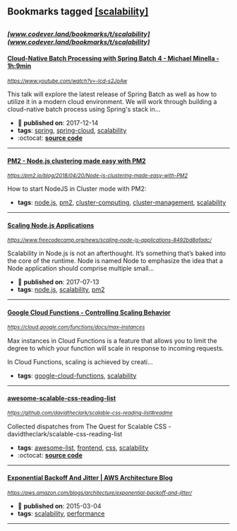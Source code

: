 ## Bookmarks tagged [[scalability]](https://www.codever.land/search?q=[scalability])

_<sup><sup>[www.codever.land/bookmarks/t/scalability](www.codever.land/bookmarks/t/scalability)</sup></sup>_
---
#### [Cloud-Native Batch Processing with Spring Batch 4 - Michael Minella - 1h:9min](https://www.youtube.com/watch?v=-Icd-s2JoAw)
_<sup>https://www.youtube.com/watch?v=-Icd-s2JoAw</sup>_

This talk will explore the latest release of Spring Batch as well as how to utilize it in a modern cloud environment. We will work through building a cloud-native batch process using Spring's stack in...
* :calendar: **published on**: 2017-12-14
* **tags**: [spring](../tagged/spring.md), [spring-cloud](../tagged/spring-cloud.md), [scalability](../tagged/scalability.md)
* :octocat: **[source code](https://github.com/mminella/cloud-native-batch)**
---
#### [PM2 - Node.js clustering made easy with PM2](https://pm2.io/blog/2018/04/20/Node-js-clustering-made-easy-with-PM2)
_<sup>https://pm2.io/blog/2018/04/20/Node-js-clustering-made-easy-with-PM2</sup>_

How to start NodeJS in Cluster mode with PM2:


* **tags**: [node.js](../tagged/node.js.md), [pm2](../tagged/pm2.md), [cluster-computing](../tagged/cluster-computing.md), [cluster-management](../tagged/cluster-management.md), [scalability](../tagged/scalability.md)
---
#### [Scaling Node.js Applications](https://www.freecodecamp.org/news/scaling-node-js-applications-8492bd8afadc/)
_<sup>https://www.freecodecamp.org/news/scaling-node-js-applications-8492bd8afadc/</sup>_

Scalability in Node.js is not an afterthought. It’s something that’s baked into the core of the runtime. Node is named Node to emphasize the idea that a Node application should comprise multiple small...
* :calendar: **published on**: 2017-07-13
* **tags**: [node.js](../tagged/node.js.md), [scalability](../tagged/scalability.md), [pm2](../tagged/pm2.md)
---
#### [Google Cloud Functions - Controlling Scaling Behavior](https://cloud.google.com/functions/docs/max-instances)
_<sup>https://cloud.google.com/functions/docs/max-instances</sup>_

Max instances in Cloud Functions is a feature that allows you to limit the degree to which your function will scale in response to incoming requests.

In Cloud Functions, scaling is achieved by creati...
* **tags**: [google-cloud-functions](../tagged/google-cloud-functions.md), [scalability](../tagged/scalability.md)
---
#### [awesome-scalable-css-reading-list](https://github.com/davidtheclark/scalable-css-reading-list#readme)
_<sup>https://github.com/davidtheclark/scalable-css-reading-list#readme</sup>_

Collected dispatches from The Quest for Scalable CSS - davidtheclark/scalable-css-reading-list
* **tags**: [awesome-list](../tagged/awesome-list.md), [frontend](../tagged/frontend.md), [css](../tagged/css.md), [scalability](../tagged/scalability.md)
* :octocat: **[source code](https://github.com/davidtheclark/scalable-css-reading-list#readme)**
---
#### [Exponential Backoff And Jitter | AWS Architecture Blog](https://aws.amazon.com/blogs/architecture/exponential-backoff-and-jitter/)
_<sup>https://aws.amazon.com/blogs/architecture/exponential-backoff-and-jitter/</sup>_

* :calendar: **published on**: 2015-03-04
* **tags**: [scalability](../tagged/scalability.md), [performance](../tagged/performance.md)
---
